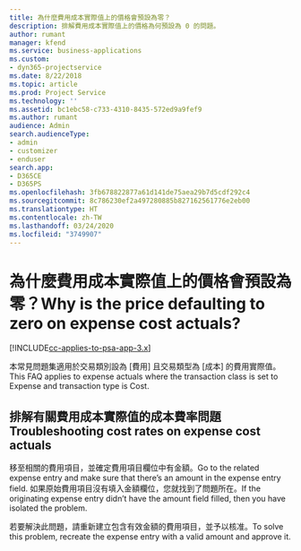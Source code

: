 ```yaml
---
title: 為什麼費用成本實際值上的價格會預設為零？
description: 排解費用成本實際值上的價格為何預設為 0 的問題。
author: rumant
manager: kfend
ms.service: business-applications
ms.custom:
- dyn365-projectservice
ms.date: 8/22/2018
ms.topic: article
ms.prod: Project Service
ms.technology: ''
ms.assetid: bc1ebc58-c733-4310-8435-572ed9a9fef9
ms.author: rumant
audience: Admin
search.audienceType:
- admin
- customizer
- enduser
search.app:
- D365CE
- D365PS
ms.openlocfilehash: 3fb678822877a61d141de75aea29b7d5cdf292c4
ms.sourcegitcommit: 8c786230ef2a497280885b827162561776e2eb00
ms.translationtype: HT
ms.contentlocale: zh-TW
ms.lasthandoff: 03/24/2020
ms.locfileid: "3749907"
---
```

# <a name="why-is-the-price-defaulting-to-zero-on-expense-cost-actuals"></a><span data-ttu-id="f8a80-103">為什麼費用成本實際值上的價格會預設為零？</span><span class="sxs-lookup"><span data-stu-id="f8a80-103">Why is the price defaulting to zero on expense cost actuals?</span></span>

[!INCLUDE[cc-applies-to-psa-app-3.x](../includes/cc-applies-to-psa-app-3x.md)]

<span data-ttu-id="f8a80-104">本常見問題集適用於交易類別設為 [費用] 且交易類型為 [成本] 的費用實際值。</span><span class="sxs-lookup"><span data-stu-id="f8a80-104">This FAQ applies to expense actuals where the transaction class is set to Expense and transaction type is Cost.</span></span>

## <a name="troubleshooting-cost-rates-on-expense-cost-actuals"></a><span data-ttu-id="f8a80-105">排解有關費用成本實際值的成本費率問題</span><span class="sxs-lookup"><span data-stu-id="f8a80-105">Troubleshooting cost rates on expense cost actuals</span></span>

<span data-ttu-id="f8a80-106">移至相關的費用項目，並確定費用項目欄位中有金額。</span><span class="sxs-lookup"><span data-stu-id="f8a80-106">Go to the related expense entry and make sure that there’s an amount in the expense entry field.</span></span> <span data-ttu-id="f8a80-107">如果原始費用項目沒有填入金額欄位，您就找到了問題所在。</span><span class="sxs-lookup"><span data-stu-id="f8a80-107">If the originating expense entry didn’t have the amount field filled, then you have isolated the problem.</span></span>
 
<span data-ttu-id="f8a80-108">若要解決此問題，請重新建立包含有效金額的費用項目，並予以核准。</span><span class="sxs-lookup"><span data-stu-id="f8a80-108">To solve this problem, recreate the expense entry with a valid amount and approve it.</span></span>
